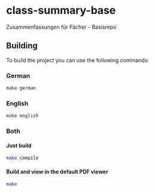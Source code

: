 # class-summary-base
Zusammenfassungen für Fächer - Basisrepo

## Building

To build the project you can use the following commands:

### German

```bash
make german
```

### English

```bash
make english
```

### Both

#### Just build

```bash
make compile
```

#### Build and view in the default PDF viewer

```bash
make
```